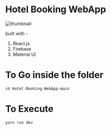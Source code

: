 # Hotel Booking WebApp

![thumbnail](https://github.com/Hexton09/Cloud_Performance_tuning/assets/98824774/68501708-458a-4943-af6c-bc9c1b8cbaca)


built with -

1. React.js
2. Firebase
3. Material UI


# To Go inside the folder
```
cd Hotel-Booking-WebApp-main
```
# To Execute
```
yarn run dev
```
